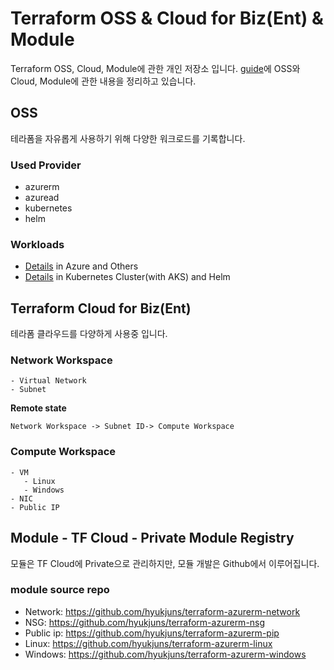 # Terraform OSS & Cloud for Biz(Ent) & Module
Terraform OSS, Cloud, Module에 관한 개인 저장소 입니다.
[guide](./guide)에 OSS와 Cloud, Module에 관한 내용을 정리하고 있습니다.
## OSS
테라폼을 자유롭게 사용하기 위해 다양한 워크로드를 기록합니다.
### Used Provider
- azurerm
- azuread
- kubernetes
- helm
### Workloads
- [Details](./workloads) in Azure and Others
- [Details](https://github.com/hyukjuns/k8s-aks-tf) in Kubernetes Cluster(with AKS) and Helm
## Terraform Cloud for Biz(Ent)
테라폼 클라우드를 다양하게 사용중 입니다.
### Network Workspace
```
- Virtual Network
- Subnet
```
**Remote state**
```
Network Workspace -> Subnet ID-> Compute Workspace
```
### Compute Workspace
```
- VM
   - Linux
   - Windows
- NIC
- Public IP
```
## Module - TF Cloud - Private Module Registry
모듈은 TF Cloud에 Private으로 관리하지만, 모듈 개발은 Github에서 이루어집니다.
### module source repo
- Network: https://github.com/hyukjuns/terraform-azurerm-network
- NSG: https://github.com/hyukjuns/terraform-azurerm-nsg
- Public ip: https://github.com/hyukjuns/terraform-azurerm-pip
- Linux: https://github.com/hyukjuns/terraform-azurerm-linux
- Windows: https://github.com/hyukjuns/terraform-azurerm-windows
